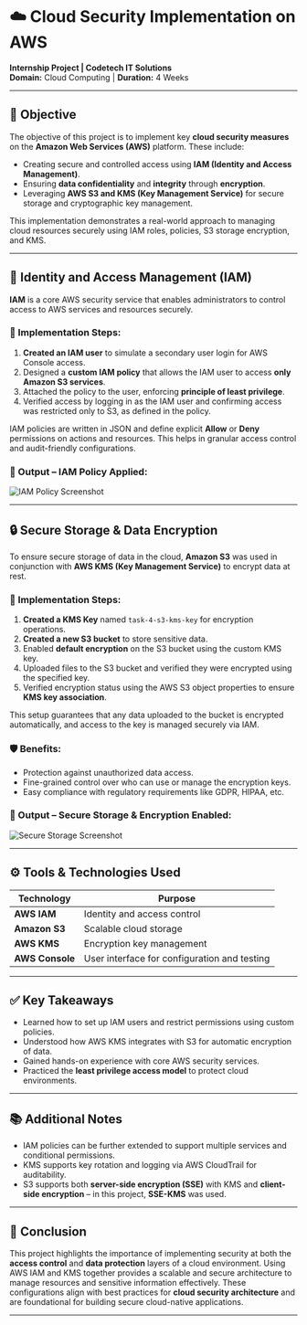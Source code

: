 # ☁️ Cloud Security Implementation on AWS  
**Internship Project | Codetech IT Solutions**  
**Domain:** Cloud Computing | **Duration:** 4 Weeks  

---

## 📌 Objective

The objective of this project is to implement key **cloud security measures** on the **Amazon Web Services (AWS)** platform. These include:

- Creating secure and controlled access using **IAM (Identity and Access Management)**.
- Ensuring **data confidentiality** and **integrity** through **encryption**.
- Leveraging **AWS S3 and KMS (Key Management Service)** for secure storage and cryptographic key management.

This implementation demonstrates a real-world approach to managing cloud resources securely using IAM roles, policies, S3 storage encryption, and KMS.

---

## 🔐 Identity and Access Management (IAM)

**IAM** is a core AWS security service that enables administrators to control access to AWS services and resources securely.

### 🔧 Implementation Steps:
1. **Created an IAM user** to simulate a secondary user login for AWS Console access.
2. Designed a **custom IAM policy** that allows the IAM user to access **only Amazon S3 services**.
3. Attached the policy to the user, enforcing **principle of least privilege**.
4. Verified access by logging in as the IAM user and confirming access was restricted only to S3, as defined in the policy.

IAM policies are written in JSON and define explicit **Allow** or **Deny** permissions on actions and resources. This helps in granular access control and audit-friendly configurations.

### 📸 Output – IAM Policy Applied:
![IAM Policy Screenshot](https://github.com/user-attachments/assets/4fb6d758-6303-46e6-8826-b62c6350bd44)

---

## 🔒 Secure Storage & Data Encryption

To ensure secure storage of data in the cloud, **Amazon S3** was used in conjunction with **AWS KMS (Key Management Service)** to encrypt data at rest.

### 🔧 Implementation Steps:
1. **Created a KMS Key** named `task-4-s3-kms-key` for encryption operations.
2. **Created a new S3 bucket** to store sensitive data.
3. Enabled **default encryption** on the S3 bucket using the custom KMS key.
4. Uploaded files to the S3 bucket and verified they were encrypted using the specified key.
5. Verified encryption status using the AWS S3 object properties to ensure **KMS key association**.

This setup guarantees that any data uploaded to the bucket is encrypted automatically, and access to the key is managed securely via IAM.

### 🛡️ Benefits:
- Protection against unauthorized data access.
- Fine-grained control over who can use or manage the encryption keys.
- Easy compliance with regulatory requirements like GDPR, HIPAA, etc.

### 📸 Output – Secure Storage & Encryption Enabled:
![Secure Storage Screenshot](https://github.com/user-attachments/assets/bee7e990-0f46-403c-b927-d40aa7cbb169)

---

## ⚙️ Tools & Technologies Used

| Technology | Purpose |
|------------|---------|
| **AWS IAM** | Identity and access control |
| **Amazon S3** | Scalable cloud storage |
| **AWS KMS** | Encryption key management |
| **AWS Console** | User interface for configuration and testing |

---

## ✅ Key Takeaways

- Learned how to set up IAM users and restrict permissions using custom policies.
- Understood how AWS KMS integrates with S3 for automatic encryption of data.
- Gained hands-on experience with core AWS security services.
- Practiced the **least privilege access model** to protect cloud environments.

---

## 📚 Additional Notes

- IAM policies can be further extended to support multiple services and conditional permissions.
- KMS supports key rotation and logging via AWS CloudTrail for auditability.
- S3 supports both **server-side encryption (SSE)** with KMS and **client-side encryption** – in this project, **SSE-KMS** was used.

---

## 🧠 Conclusion

This project highlights the importance of implementing security at both the **access control** and **data protection** layers of a cloud environment. Using AWS IAM and KMS together provides a scalable and secure architecture to manage resources and sensitive information effectively. These configurations align with best practices for **cloud security architecture** and are foundational for building secure cloud-native applications.

---

